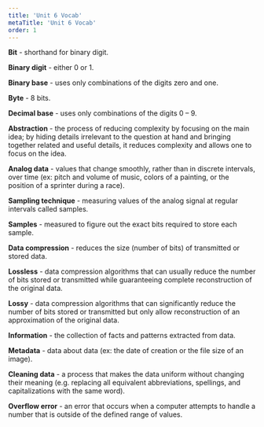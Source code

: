 ```yaml
---
title: 'Unit 6 Vocab'
metaTitle: 'Unit 6 Vocab'
order: 1
---
```


**Bit** - shorthand for binary digit.

**Binary digit** - either 0 or 1.

**Binary base** - uses only combinations of the digits zero and one.

**Byte** - 8 bits.

**Decimal base** - uses only combinations of the digits 0 – 9.

**Abstraction** - the process of reducing complexity by focusing on the main idea; by hiding details irrelevant to the question at hand and bringing together related and useful details, it reduces complexity and allows one to focus on the idea.

**Analog data** - values that change smoothly, rather than in discrete intervals, over time (ex: pitch and volume of music, colors of a painting, or the position of a sprinter during a race).

**Sampling technique** - measuring values of the analog signal at regular intervals called samples.

**Samples** - measured to figure out the exact bits required to store each sample.

**Data compression** - reduces the size (number of bits) of transmitted or stored data.

**Lossless** - data compression algorithms that can usually reduce the number of bits stored or transmitted while guaranteeing complete reconstruction of the original data.

**Lossy** - data compression algorithms that can significantly reduce the number of bits stored or transmitted but only allow reconstruction of an approximation of the original data.

**Information** - the collection of facts and patterns extracted from data.

**Metadata** - data about data (ex: the date of creation or the file size of an image).

**Cleaning data** - a process that makes the data uniform without changing their meaning (e.g. replacing all equivalent abbreviations, spellings, and capitalizations with the same word).

**Overflow error** - an error that occurs when a computer attempts to handle a number that is outside of the defined range of values.